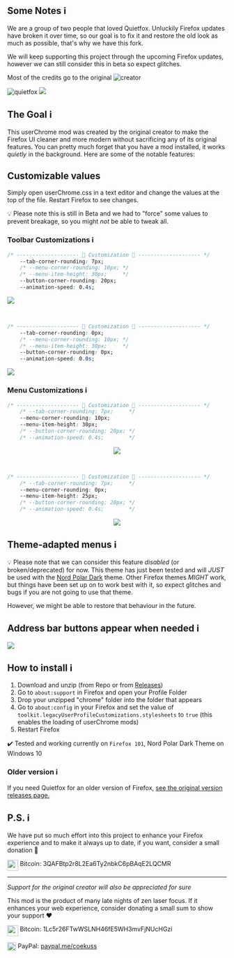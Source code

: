 ## Some Notes ℹ️
We are a group of two people that loved Quietfox. Unluckily Firefox updates have broken it over time, so our goal is to fix it and restore the old look as much as possible, that's why we have this fork. 

We will keep supporting this project through the upcoming Firefox updates, however we can still consider this in beta so expect glitches.

Most of the credits go to the original ![creator](https://github.com/coekuss)

![quietfox](https://github.com/TheGITofTeo997/quietfoxReborn/blob/master/logo.png)
![](https://github.com/TheGITofTeo997/quietfoxReborn/blob/master/clean2.PNG)

## The Goal ℹ️
This userChrome mod was created by the original creator to make the Firefox UI cleaner and more modern without sacrificing any of its original features. You can pretty much forget that you have a mod installed, it works *quietly* in the background. Here are some of the notable features:


## Customizable values 
Simply open userChrome.css in a text editor and change the values at the top of the file. Restart Firefox to see changes.

💡 Please note this is still in Beta and we had to "force" some values to prevent breakage, so you might *not* be able to tweak all.

### Toolbar Customizations ℹ️

```CSS
/* -------------------- 🎨 Customization 🎨 -------------------- */
    --tab-corner-rounding: 7px;
    /* --menu-corner-rounding: 10px; */
    /* --menu-item-height: 30px;     */
    --button-corner-rounding: 20px;
    --animation-speed: 0.4s;
```
![](https://coekuss.com/quietfox/quietfox70/fluid2.gif)

<br>

```CSS
/* -------------------- 🎨 Customization 🎨 -------------------- */
    --tab-corner-rounding: 0px;
    /* --menu-corner-rounding: 10px; */
    /* --menu-item-height: 30px;     */
    --button-corner-rounding: 0px;
    --animation-speed: 0.0s;
```
![](https://coekuss.com/quietfox/quietfox70/snappy2.gif)

### Menu Customizations ℹ️
```CSS
/* -------------------- 🎨 Customization 🎨 -------------------- */
    /* --tab-corner-rounding: 7px;     */
    --menu-corner-rounding: 10px;
    --menu-item-height: 30px;
    /* --button-corner-rounding: 20px; */
    /* --animation-speed: 0.4s;        */
```

<p align="center">
    <img src="https://coekuss.com/quietfox/tall_rounded.png">
</p>

<br>

```CSS
/* -------------------- 🎨 Customization 🎨 -------------------- */
    /* --tab-corner-rounding: 7px;     */
    --menu-corner-rounding: 0px;
    --menu-item-height: 25px;
    /* --button-corner-rounding: 20px; */
    /* --animation-speed: 0.4s;        */
```
<p align="center">
    <img src="https://coekuss.com/quietfox/short_sharp.png">
</p>


## Theme-adapted menus ℹ️
💡 Please note that we can consider this feature *disabled* (or broken/deprecated) for now. This theme has just been tested and will *JUST* be used with the [Nord Polar Dark](https://addons.mozilla.org/it/firefox/addon/nord-polar-night-theme/) theme. Other Firefox themes *MIGHT* work, but things have been set up on to work best with it, so expect glitches and bugs if you are not going to use that theme.

However, we might be able to restore that behaviour in the future.

## Address bar buttons appear when needed ℹ️
![](https://coekuss.com/quietfox/urlbar_buttons.gif)



## How to install ℹ️
1. Download and unzip (from Repo or from [Releases](https://github.com/TheGITofTeo997/quietfoxReborn/releases))
2. Go to `about:support` in Firefox and open your Profile Folder
3. Drop your unzipped "chrome" folder into the folder that appears
4. Go to `about:config` in your Firefox and set the value of `toolkit.legacyUserProfileCustomizations.stylesheets` to `true` (this enables the loading of userChrome mods)
5. Restart Firefox


✔️ Tested and working currently on `Firefox 101`, Nord Polar Dark Theme on Windows 10 


### Older version ℹ️
If you need Quietfox for an older version of Firefox, [see the original version releases page.](https://github.com/coekuss/quietfox/releases)


## P.S. ℹ️

We have put so much effort into this project to enhance your Firefox experience and to make it always up to date, if you want, consider a small donation 💖

<img align="top" width="25px" src="https://coekuss.com/quietfox/bitcoin.png"> Bitcoin: 3QAFBtp2r8L2Ea6Ty2nbkC6pBAqE2LQCMR

---

*Support for the original creator will also be appreciated for sure*

This mod is the product of many late nights of zen laser focus. If it enhances your web experience, consider donating a small sum to show your support ❤

<img align="top" width="25px" src="https://coekuss.com/quietfox/bitcoin.png"> Bitcoin: 1Lc5r26FTwWSLNH46fE5WH3mvFjNUcHGzi

<img align="top" width="20px" src="https://coekuss.com/quietfox/paypal.png"> PayPal: [paypal.me/coekuss](https://paypal.me/coekuss)
